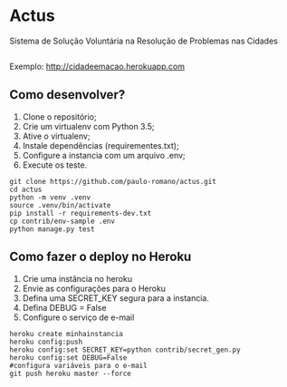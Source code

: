 

# Actus
Sistema de Solução Voluntária na Resolução de Problemas nas Cidades

``` [![Build Status](https://travis-ci.org/paulo-romano/actus.svg?branch=master)](https://travis-ci.org/paulo-romano/actus)  [![Code Climate](https://codeclimate.com/github/paulo-romano/actus/badges/gpa.svg)](https://codeclimate.com/github/paulo-romano/actus)
```


Exemplo: http://cidadeemacao.herokuapp.com


## Como desenvolver?
1. Clone o repositório;
2. Crie um virtualenv com Python 3.5;
3. Ative o virtualenv;
4. Instale dependências (requirementes.txt);
5. Configure a instancia com um arquivo .env;
6. Execute os teste.

```console
git clone https://github.com/paulo-romano/actus.git
cd actus
python -m venv .venv
source .venv/bin/activate
pip install -r requirements-dev.txt
cp contrib/env-sample .env
python manage.py test
```

## Como fazer o deploy no Heroku
1. Crie uma instância no heroku
2. Envie as configurações para o Heroku
3. Defina uma SECRET_KEY segura para a instancia.
4. Defina DEBUG = False
5. Configure o serviço de e-mail

```Console
heroku create minhainstancia
heroku config:push
heroku config:set SECRET_KEY=python contrib/secret_gen.py
heroku config:set DEBUG=False
#configura variáveis para o e-mail
git push heroku master --force
```

